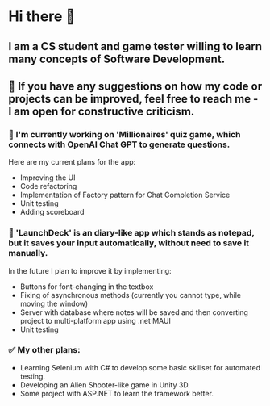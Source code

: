 # Hi there 👋
## I am a CS student and game tester willing to learn many concepts of Software Development.
## 💬 If you have any suggestions on how my code or projects can be improved, feel free to reach me - I am open for constructive criticism.
### 🌱 I'm currently working on 'Millionaires' quiz game, which connects with OpenAI Chat GPT to generate questions. 
Here are my current plans for the app:
* Improving the UI
* Code refactoring
* Implementation of Factory pattern for Chat Completion Service
* Unit testing
* Adding scoreboard
### 🤔 'LaunchDeck' is an diary-like app which stands as notepad, but it saves your input automatically, without need to save it manually. 
In the future I plan to improve it by implementing:
* Buttons for font-changing in the textbox 
* Fixing of asynchronous methods (currently you cannot type, while moving the window)
* Server with database where notes will be saved and then converting project to multi-platform app using .net MAUI
* Unit testing

### ✅ My other plans:
* Learning Selenium with C# to develop some basic skillset for automated testing.
* Developing an Alien Shooter-like game in Unity 3D.
* Some project with ASP.NET to learn the framework better.
<!--
**WojciechMarczewski/WojciechMarczewski** is a ✨ _special_ ✨ repository because its `README.md` (this file) appears on your GitHub profile.

Here are some ideas to get you started:

- 🔭 I’m currently working on ...
- 🌱 I’m currently learning ...
- 👯 I’m looking to collaborate on ...
- 🤔 I’m looking for help with ...
- 💬 Ask me about ...
- 📫 How to reach me: ...
- 😄 Pronouns: ...
- ⚡ Fun fact: ...
-->
